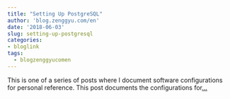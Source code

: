 ```yaml
---
title: "Setting Up PostgreSQL"
author: 'blog.zenggyu.com/en'
date: '2018-06-03'
slug: setting-up-postgresql
categories:
- bloglink
tags:
  - blogzenggyucomen
---
```


This is one of a series of posts where I document software configurations for personal reference. This post documents the configurations for[... <i class="fas fa-external-link-alt"></i>](https://blog.zenggyu.com/en/post/2018-06-03/setting-up-postgresql/)


